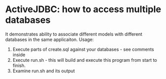# ActiveJDBC: how to access multiple databases

It demonstrates ability to associate different models with different databases in the same applicaiton. 
Usage:

1. Execute parts of create.sql against your databases - see comments inside 
2. Execute run.sh - this will build and execute this program from start to finish.
3. Examine run.sh and its output




